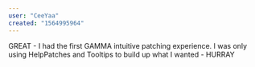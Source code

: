 ```yaml
---
user: "CeeYaa"
created: "1564995964"
---
```


GREAT - I had the first GAMMA intuitive patching experience. I was only using HelpPatches and Tooltips to build up what I wanted - HURRAY
